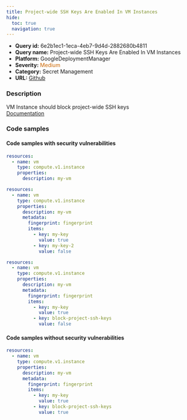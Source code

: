 ```yaml
---
title: Project-wide SSH Keys Are Enabled In VM Instances
hide:
  toc: true
  navigation: true
---
```


<style>
  .highlight .hll {
    background-color: #ff171742;
  }
  .md-content {
    max-width: 1100px;
    margin: 0 auto;
  }
</style>

-   **Query id:** 6e2b1ec1-1eca-4eb7-9d4d-2882680b4811
-   **Query name:** Project-wide SSH Keys Are Enabled In VM Instances
-   **Platform:** GoogleDeploymentManager
-   **Severity:** <span style="color:#C60">Medium</span>
-   **Category:** Secret Management
-   **URL:** [Github](https://github.com/Checkmarx/kics/tree/master/assets/queries/googleDeploymentManager/gcp/project_wide_ssh_keys_are_enabled_in_vm_instances)

### Description
VM Instance should block project-wide SSH keys<br>
[Documentation](https://cloud.google.com/compute/docs/reference/rest/v1/instances)

### Code samples
#### Code samples with security vulnerabilities
```yaml title="Positive test num. 1 - yaml file" hl_lines="4"
resources:
  - name: vm
    type: compute.v1.instance
    properties:
      description: my-vm

```
```yaml title="Positive test num. 2 - yaml file" hl_lines="8"
resources:
  - name: vm
    type: compute.v1.instance
    properties:
      description: my-vm
      metadata:
        fingerprint: fingerprint
        items:
          - key: my-key
            value: true
          - key: my-key-2
            value: false

```
```yaml title="Positive test num. 3 - yaml file" hl_lines="12"
resources:
  - name: vm
    type: compute.v1.instance
    properties:
      description: my-vm
      metadata:
        fingerprint: fingerprint
        items:
          - key: my-key
            value: true
          - key: block-project-ssh-keys
            value: false

```


#### Code samples without security vulnerabilities
```yaml title="Negative test num. 1 - yaml file"
resources:
  - name: vm
    type: compute.v1.instance
    properties:
      description: my-vm
      metadata:
        fingerprint: fingerprint
        items:
          - key: my-key
            value: true
          - key: block-project-ssh-keys
            value: true

```
